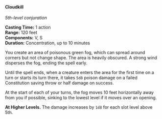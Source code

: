 #### Cloudkill
<!-- TODO Check and tag this spell -->
<!-- markdownlint-disable-next-line no-emphasis-as-heading -->
_5th-level conjuration_

**Casting Time:** 1 action \
**Range:** 120 feet \
**Components:** V, S \
**Duration:** Concentration, up to 10 minutes

You create an area of poisonous green fog, which can spread around corners but not change shape.
The area is heavily obscured.
A strong wind disperses the fog, ending the spell early.

Until the spell ends, when a creature enters the area for the first time on a turn or starts its turn there, it takes `5d8` poison damage on a failed Constitution saving throw or half damage on success.

At the start of each of your turns, the fog moves 10 feet horizontally away from you if possible, sinking to the lowest level if it moves over an opening.

**At Higher Levels.**
The damage increases by `1d8` for each slot level above 5th.
